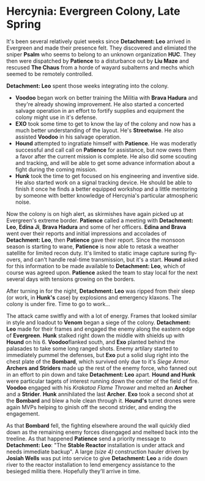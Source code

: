 # Hercynia: Evergreen Colony, Late Spring
It's been several relatively quiet weeks since **Detachment: Leo** arrived in Evergreen and made their presence felt. They discovered and elimiated the sniper **Psalm** who seems to belong to an unknown organization **HUC**. They then were dispatched by **Patience** to a disturbance out by **Liu Maze** and rescused **The Chaus** from a horde of wayard subalterns and mechs which seemed to be remotely controlled.

**Detachment: Leo** spent those weeks integrating into the colony.
- **Voodoo** began work on better training the Militia with **Brava Hadura** and they're already showing improvement. He also started a concerted salvage operation in an effort to fortify supplies and equipment the colony might use in it's defense.
- **EXO** took some time to get to know the lay of the colony and now has a much better understanding of the layout. He's **Streetwise**. He also assisted **Voodoo** in his salvage operation.
- **Hound** attempted to ingratiate himself with **Patience**. He was moderatly successful and call call on **Patience** for assistance, but now owes them a favor after the current mission is complete. He also did some scouting and tracking, and will be able to get some advance information about a fight during the coming mission.
- **Hunk** took the time to get focused on his engineering and inventive side. He also started work on a signal tracking device. He should be able to finish it once he finds a better equipped workshop and a little mentoring by someone with better knowledge of Hercynia's particular atmospheric noise.

Now the colony is on high alert, as skirmishes have again picked up at Evergreen's extreme border. **Patience** called a meeting with **Detachment: Leo**, **Edina Ji**, **Brava Hadura** and some of her officers. **Edina and Brava** went over their reports and initial impressions and accolades of **Detachment: Leo**, then **Patience** gave their report.
Since the monsoon season is starting to wane, **Patience** is now able to retask a weather satellite for limited recon duty. It's limited to static image capture suring fly-overs, and can't handle real-time transmission, but it's a start. **Hound** asked for this information to be made available to **Detachment: Leo**, which of course was agreed upon. **Patience** asked the team to stay local for the next several days with tensions growing on the borders.

After turning in for the night, **Detachment: Leo** was ripped from their sleep (or work, in **Hunk's** case) by explosions and emergency klaxons. The colony is under fire. Time to go to work...

The attack came switfly and with a lot of energy. Frames that looked similar in style and loadout to **Venom** began a siege of the colony. **Detachment: Leo** made for their frames and engaged the enemy along the eastern edge of **Evergreen**. **Hunk** stalked right down the middle with shields up with **Hound** on his 6. **Voodoo**flanked south, and **Exo** planted behind the palasades to take some long ranged shots. Enemy artilary started to immediately pummel the defenses, but **Exo** put a solid slug right into the chest plate of the **Bombard**, which survived only due to it's *Siege Armor*. **Archers and Striders** made up the rest of the enemy force, who fanned out in an effort to pin down and take **Detachment: Leo** apart. **Hound and Hunk** were particular tagets of interest running down the center of the field of fire. **Voodoo** engaged with his *Krakatoa Flame Thrower* and melted an **Archer** and a **Strider**. **Hunk** annihilated the last **Archer**. **Exo** took a second shot at the **Bombard** and blew a hole clean through it. **Hound's** turret drones were again MVPs helping to ginish off the second strider, and ending the engagement.

As that **Bombard** fell, the fighting elsewhere around the wall quickly died down as the remaining enemy forces disengaged and melteed back into the treeline. As that happened **Patience** send a priority message to **Detachment: Leo**: "The **Stable Reactor** installation is under attack and needs immediate backup". A large *(size 4)* construction hauler driven by **Josiah Wells**  was put into service to give **Detachment: Leo** a ride down river to the reactor installation to lend emergency assistance to the besieged militia there. Hopefully they'll arrive in time.